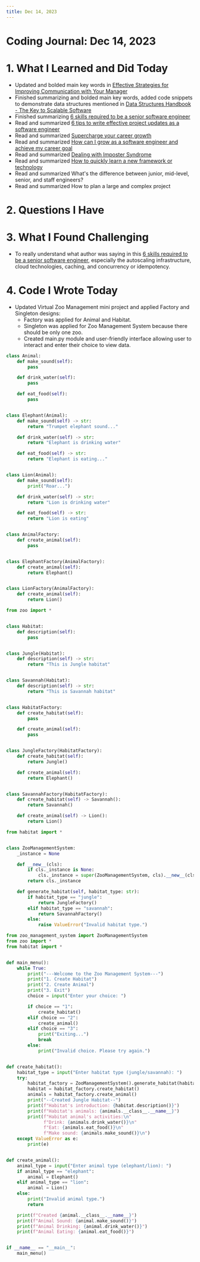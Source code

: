 ```yaml
---
title: Dec 14, 2023
---
```


# Coding Journal: Dec 14, 2023

# 1. What I Learned and Did Today
- Updated and bolded main key words in [Effective Strategies for Improving Communication with Your Manager](https://quinnle.io/docs/tech-blogs/notes/post_29)
- Finished summarizing and bolded main key words, added code snippets to demonstrate data structures mentioned in [Data Structures Handbook - The Key to Scalable Software](https://quinnle.io/docs/tech-blogs/notes/post_28)
- Finished summarizing [6 skills required to be a senior software engineer](https://quinnle.io/docs/tech-blogs/notes/post_32)
- Read and summarized [6 tips to write effective project updates as a software engineer](https://quinnle.io/docs/tech-blogs/notes/post_35)
- Read and summarized [Supercharge your career growth](https://quinnle.io/docs/tech-blogs/notes/post_34)
- Read and summarized [How can I grow as a software engineer and achieve my career goal](https://quinnle.io/docs/tech-blogs/notes/post_36)
- Read and summarized [Dealing with Imposter Syndrome](https://quinnle.io/docs/tech-blogs/notes/post_37)
- Read and summarized [How to quickly learn a new framework or technology](https://quinnle.io/docs/tech-blogs/notes/post_38)
- Read and summarized What's the difference between junior, mid-level, senior, and staff engineers?
- Read and summarized How to plan a large and complex project

# 2. Questions I Have


# 3. What I Found Challenging
- To really understand what author was saying in this [6 skills required to be a senior software engineer](https://levelupsoftwareengineering.substack.com/p/6-skills-required-to-be-a-senior?utm_source=profile&utm_medium=reader2), especially the autoscaling infrastructure, cloud technologies, caching, and concurrency or idempotency.

# 4. Code I Wrote Today
- Updated Virtual Zoo Management mini project and applied Factory and Singleton designs:
    * Factory was applied for Animal and Habitat.
    * Singleton was applied for Zoo Management System because there should be only one zoo.
    * Created main.py module and user-friendly interface allowing user to interact and enter their choice to view data.

```python title="zoo.py"
class Animal:
    def make_sound(self):
        pass

    def drink_water(self):
        pass

    def eat_food(self):
        pass


class Elephant(Animal):
    def make_sound(self) -> str:
        return "Trumpet elephant sound..."

    def drink_water(self) -> str:
        return "Elephant is drinking water"

    def eat_food(self) -> str:
        return "Elephant is eating..."


class Lion(Animal):
    def make_sound(self):
        print("Roar...")

    def drink_water(self) -> str:
        return "Lion is drinking water"

    def eat_food(self) -> str:
        return "Lion is eating"


class AnimalFactory:
    def create_animal(self):
        pass


class ElephantFactory(AnimalFactory):
    def create_animal(self):
        return Elephant()


class LionFactory(AnimalFactory):
    def create_animal(self):
        return Lion()

```

``` python title="habitat.py"
from zoo import *


class Habitat:
    def description(self):
        pass


class Jungle(Habitat):
    def description(self) -> str:
        return "This is Jungle habitat"


class Savannah(Habitat):
    def description(self) -> str:
        return "This is Savannah habitat"


class HabitatFactory:
    def create_habitat(self):
        pass

    def create_animal(self):
        pass


class JungleFactory(HabitatFactory):
    def create_habitat(self):
        return Jungle()

    def create_animal(self):
        return Elephant()


class SavannahFactory(HabitatFactory):
    def create_habitat(self) -> Savannah():
        return Savannah()

    def create_animal(self) -> Lion():
        return Lion()

```

```python title="zoo_management_system.py"
from habitat import *


class ZooManagementSystem:
    _instance = None

    def __new__(cls):
        if cls._instance is None:
            cls._instance = super(ZooManagementSystem, cls).__new__(cls)
        return cls._instance

    def generate_habitat(self, habitat_type: str):
        if habitat_type == "jungle":
            return JungleFactory()
        elif habitat_type == "savannah":
            return SavannahFactory()
        else:
            raise ValueError("Invalid habitat type.")
```

```python title="main.py"
from zoo_management_system import ZooManagementSystem
from zoo import *
from habitat import *


def main_menu():
    while True:
        print("---Welcome to the Zoo Management System---")
        print("1. Create Habitat")
        print("2. Create Animal")
        print("3. Exit")
        choice = input("Enter your choice: ")

        if choice == "1":
            create_habitat()
        elif choice == "2":
            create_animal()
        elif choice == "3":
            print("Exiting...")
            break
        else:
            print("Invalid choice. Please try again.")


def create_habitat():
    habitat_type = input("Enter habitat type (jungle/savannah): ")
    try:
        habitat_factory = ZooManagementSystem().generate_habitat(habitat_type=habitat_type)
        habitat = habitat_factory.create_habitat()
        animals = habitat_factory.create_animal()
        print("--Created Jungle Habitat--")
        print(f"Habitat's introduction: {habitat.description()}")
        print(f"Habitat's animals: {animals.__class__.__name__}")
        print(f"Habitat animal's activities:\n"
              f"Drink: {animals.drink_water()}\n"
              f"Eat: {animals.eat_food()}\n"
              f"Make sound: {animals.make_sound()}\n")
    except ValueError as e:
        print(e)


def create_animal():
    animal_type = input("Enter animal type (elephant/lion): ")
    if animal_type == "elephant":
        animal = Elephant()
    elif animal_type == "lion":
        animal = Lion()
    else:
        print("Invalid animal type.")
        return

    print(f"Created {animal.__class__.__name__}")
    print(f"Animal Sound: {animal.make_sound()}")
    print(f"Animal Drinking: {animal.drink_water()}")
    print(f"Animal Eating: {animal.eat_food()}")


if __name__ == "__main__":
    main_menu()

```